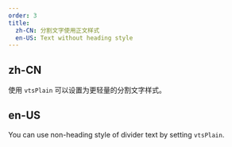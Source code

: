 ```yaml
---
order: 3
title:
  zh-CN: 分割文字使用正文样式
  en-US: Text without heading style
---
```


## zh-CN

使用 `vtsPlain` 可以设置为更轻量的分割文字样式。

## en-US

You can use non-heading style of divider text by setting `vtsPlain`.
